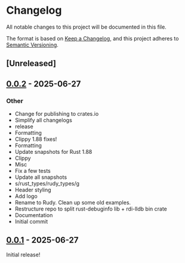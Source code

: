 # Changelog

All notable changes to this project will be documented in this file.

The format is based on [Keep a Changelog](https://keepachangelog.com/en/1.0.0/),
and this project adheres to [Semantic Versioning](https://semver.org/spec/v2.0.0.html).

## [Unreleased]

## [0.0.2](https://github.com/samscott89/rudy/compare/rudy-db-v0.0.1...rudy-db-v0.0.2) - 2025-06-27

### Other

- Change for publishing to crates.io
- Simplify all changelogs
- release
- Formatting
- Clippy 1.88 fixes!
- Formatting
- Update snapshots for Rust 1.88
- Clippy
- Misc
- Fix a few tests
- Update all snapshots
- s/rust_types/rudy_types/g
- Header styling
- Add logo
- Rename to Rudy. Clean up some old examples.
- Restructure repo to split rust-debuginfo lib + rdi-lldb bin crate
- Documentation
- Initial commit

## [0.0.1](https://github.com/samscott89/rudy/releases/tag/rudy-db-v0.0.1) - 2025-06-27

Initial release!

